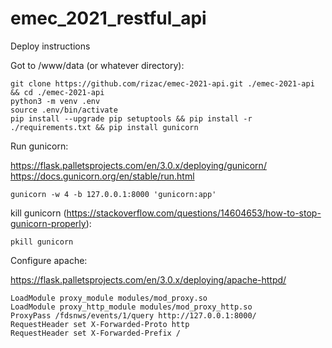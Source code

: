 # emec_2021_restful_api

Deploy instructions

Got to /www/data (or whatever directory):

```commandline
git clone https://github.com/rizac/emec-2021-api.git ./emec-2021-api && cd ./emec-2021-api
python3 -m venv .env
source .env/bin/activate
pip install --upgrade pip setuptools && pip install -r ./requirements.txt && pip install gunicorn
```


Run gunicorn:

https://flask.palletsprojects.com/en/3.0.x/deploying/gunicorn/
https://docs.gunicorn.org/en/stable/run.html


```commandline
gunicorn -w 4 -b 127.0.0.1:8000 'gunicorn:app'
```

kill gunicorn (https://stackoverflow.com/questions/14604653/how-to-stop-gunicorn-properly):

```commandline
pkill gunicorn
```

Configure apache:

https://flask.palletsprojects.com/en/3.0.x/deploying/apache-httpd/


```
LoadModule proxy_module modules/mod_proxy.so
LoadModule proxy_http_module modules/mod_proxy_http.so
ProxyPass /fdsnws/events/1/query http://127.0.0.1:8000/
RequestHeader set X-Forwarded-Proto http
RequestHeader set X-Forwarded-Prefix /
```